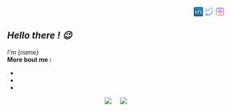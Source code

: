 
<p align="center"><a href="https://github.com/{username}">
 <img src="" />
 </p>
 <p align="right">
  <a href="{linkedin}"><img src="https://raw.githubusercontent.com/d8rkmind/d8rkmind/main/linkedin-64.png" width=21 ></a>
   <a href="{twitter}"><img src="https://raw.githubusercontent.com/d8rkmind/d8rkmind/06d5e527ed143664109ce5126000a1833a4e0ee0/twitter.svg" width=21/></a>
  <a href="{instagram}"><img src="https://raw.githubusercontent.com/d8rkmind/d8rkmind/a00b44f21c5df1c5b2fc2bd4efaa3b2e0361e1d6/instagram.svg" width=21/></a>

  </p>

<h2><i>Hello there ! 😉</i></h2>
<i>I'm {name}</i>
<br>
<b> More bout me :</b>

*
*
*

<p align="center"><a href="https://github.com/{username}">
<img height="165" src="https://github-readme-stats.vercel.app/api?username={username}&show_icons=true&theme=radical&layout=compact&hide_border=true" /></a>
 &nbsp;&nbsp;&nbsp;
<a href="https://github.com/{username}"><img src="https://github-readme-stats.vercel.app/api/top-langs/?username={username}&layout=compact&theme=radical&hide_border=true" height=160/>
</a>
 </p>
